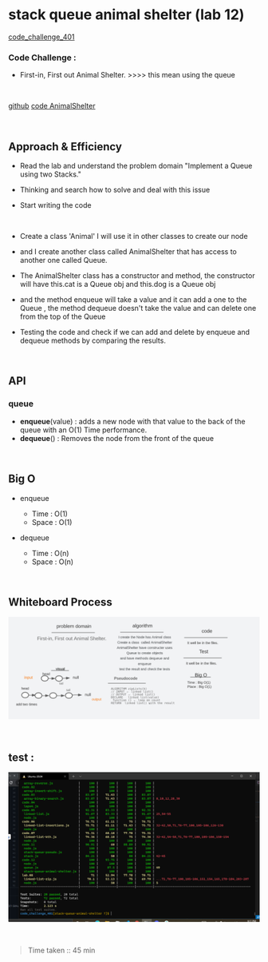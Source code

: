 # stack queue animal shelter (lab 12)

[code_challenge_401](https://github.com/mr-atta/code_challenge_401)

### Code Challenge :

- First-in, First out Animal Shelter. >>>> this mean using the queue

<br>

[github](https://github.com/mr-atta/code_challenge_401/tree/main/code.12)
[code AnimalShelter](https://github.com/mr-atta/code_challenge_401/blob/main/code.12/stack-queue-animal-shelter.js)

<br>

## Approach & Efficiency

- Read the lab and understand the problem domain "Implement a Queue using two Stacks."

- Thinking and search how to solve and deal with this issue

- Start writing the code

<br>

- Create a class 'Animal' I will use it in other classes to create our node
- and I create another class called AnimalShelter that has access to another one called Queue.
- The AnimalShelter class has a constructor and method, the constructor will have this.cat is a Queue obj and this.dog is a Queue obj
- and the method enqueue will take a value and it can add a one to the Queue , the method dequeue doesn't take the value and can delete one from the top of the Queue

- Testing the code and check if we can add and delete by enqueue and dequeue methods by comparing the results.

<br>

## API

### queue

- **enqueue**(value) : adds a new node with that value to the back of the queue with an O(1) Time performance.
- **dequeue**() : Removes the node from the front of the queue

<br>

## Big O

- enqueue

  - Time : O(1)
  - Space : O(1)

- dequeue
  - Time : O(n)
  - Space : O(n)

<br>

## Whiteboard Process

![Whiteboard ](./img/code-12-test.PNG)

<br>

## test :

![test](./img/test-code-12.PNG)

<br>

> Time taken :: 45 min
